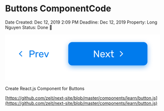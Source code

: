 # Buttons ComponentCode

Date Created: Dec 12, 2019 2:09 PM
Deadline: Dec 12, 2019
Property: Long Nguyen
Status: Done 🙌

![Buttons%20ComponentCode/Screen_Shot_2019-12-12_at_2.10.33_PM.png](Buttons%20ComponentCode/Screen_Shot_2019-12-12_at_2.10.33_PM.png)

Create React.js Component for Buttons 

[https://github.com/zeit/next-site/blob/master/components/learn/button.js](https://github.com/zeit/next-site/blob/master/components/learn/button.js)